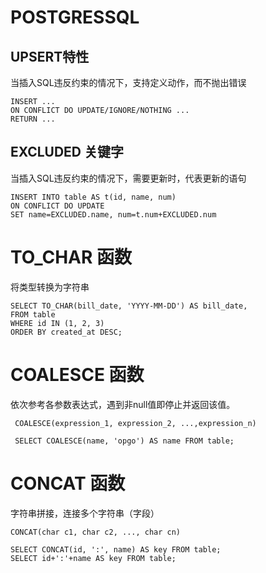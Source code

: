 # POSTGRESSQL

## UPSERT特性
当插入SQL违反约束的情况下，支持定义动作，而不抛出错误
```
INSERT ...
ON CONFLICT DO UPDATE/IGNORE/NOTHING ...
RETURN ...
```

## EXCLUDED 关键字
当插入SQL违反约束的情况下，需要更新时，代表更新的语句
```
INSERT INTO table AS t(id, name, num)
ON CONFLICT DO UPDATE
SET name=EXCLUDED.name, num=t.num+EXCLUDED.num
```

# TO_CHAR 函数
将类型转换为字符串
```
SELECT TO_CHAR(bill_date, 'YYYY-MM-DD') AS bill_date,
FROM table
WHERE id IN (1, 2, 3)
ORDER BY created_at DESC;
```


# COALESCE 函数
依次参考各参数表达式，遇到非null值即停止并返回该值。
```
 COALESCE(expression_1, expression_2, ...,expression_n)

 SELECT COALESCE(name, 'opgo') AS name FROM table;
```

# CONCAT 函数
字符串拼接，连接多个字符串（字段）
```
CONCAT(char c1, char c2, ..., char cn)

SELECT CONCAT(id, ':', name) AS key FROM table;
SELECT id+':'+name AS key FROM table;
```

